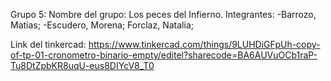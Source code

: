 
Grupo 5:
Nombre del grupo: Los peces del Infierno. 
Integrantes: 
-Barrozo, Matias; 
-Escudero, Morena; 
Forclaz, Natalia; 


Link del tinkercad: https://www.tinkercad.com/things/9LUHDiGFpUh-copy-of-tp-01-cronometro-binario-empty/editel?sharecode=BA6AUVuOCb1raP-Tu8DtZpbKR8uqU-eus8DIYcV8_T0
